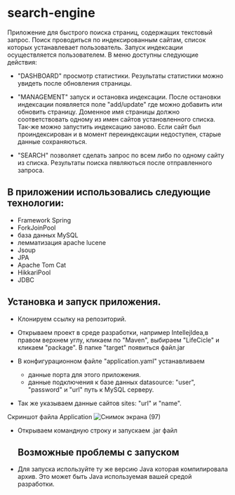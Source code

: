 # search-engine

Приложение для быстрого поиска страниц, содержащих текстовый запрос.
Поиск проводиться по индексированным сайтам, список которых устанавлевает пользователь.
Запуск индексации осуществляется пользователем.
В меню доступны следующие действия:
  - "DASHBOARD" просмотр статистики. Результаты статистики можно увидеть после обновления страницы.  
  - "MANAGEMENT" запуск и остановка индексации. После остановки индексации появляется поле "add/update" где можно добавить или обновить страницу.
  Доменное имя страницы должно соответствовать одному из имен сайтов установленного списка. Так-же можно запустить индексацию заново. Если сайт был
  проиндексирован и в момент переиндексации недоступен, старые данные сохраняються.
   
  - "SEARCH" позволяет сделать запрос по всем либо по одному сайту из списка. Результаты поиска пявляються после отправленного запроса.


## В приложении использовались следующие технологии:
  
  - Framework Spring 
  - ForkJoinPool
  - база данных MySQL
  - лемматизация apache lucene
  - Jsoup
  - JPA
  - Apache Tom Cat
  - HikkariPool
  - JDBC

## Установка и запуск приложения.
- Клонируем ссылку на репозиторий.
- Открываем проект в среде разработки, например IntellejIdea,в правом верхнем углу, кликаем по "Maven", выбираем "LifeCicle" 
    и кликаем
 "package". В папке "target" появиться файл.jar
- В конфигурационном файле "application.yaml" устанавливаем
  - данные порта для этого приложения. 
  - данные подключения к базе данных  datasource: "user", "password" и "url" путь к MySQL серверу.

 - Так же указываем данные сайтов sites: "url" и "name".


Скриншот файла Application
![Снимок экрана (97)](https://user-images.githubusercontent.com/95944672/235534425-49381621-2942-49ba-9c78-f64aa2639ce6.png) 

- Открываем командную строку и запускаем .jar файл
  
  ## Возможные проблемы с запуском
- Для запуска используйте ту же версию Java которая компилировала архив. Это может быть Java используемая вашей средой разработки.
  
  
